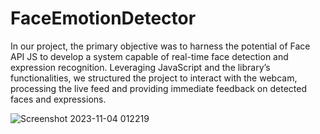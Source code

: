 # FaceEmotionDetector

In our project, the primary objective was to harness the potential of Face API JS to develop a system capable of real-time face detection and expression recognition. Leveraging JavaScript and the library’s functionalities, we structured the project to interact with the webcam, processing the live feed and providing immediate feedback on detected faces and expressions.

![Screenshot 2023-11-04 012219](https://github.com/chamithZ/FaceEmotionDetector/assets/89042294/44f5a14a-29ea-47ac-92a2-82e4ada7b3a1)
